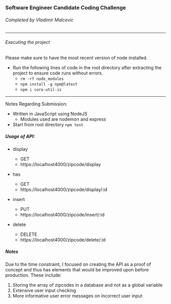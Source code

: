 ### Software Engineer Candidate Coding Challenge
###### Completed by Vladimir Malcevic
----

###### Executing the project
Please make sure to have the most recent version of node installed.
- Run the following lines of code in the root directory after extracting the project to ensure code runs without errors.
    - `rm -rf node_modules`
    - `npm install -g npm@latest`
    - `npm i core-util-is`

----
Notes Regarding Submission:
- Written in JavaScript using NodeJS
    - Modules used are nodemon and express
- Start from root directory `npm test`

##### Usage of API:
- display
    - GET
    - https://localhost4000/zipcode/display

- has
    - GET
    - https://localhost4000/zipcode/display/:id

- insert
    - PUT
    - https://localhost4000/zipcode/insert/:id

- delete
    - DELETE
    - https://localhost4000/zipcode/delete/:id

##### Notes
Due to the time constraint, I focused on creating the API as a proof of concept and thus has elements that would be improved upon before production. These include:
1. Storing the array of zipcodes in a database and not as a global variable
2. Extensive user input checking
3. More informative user error messages on incorrect user input
